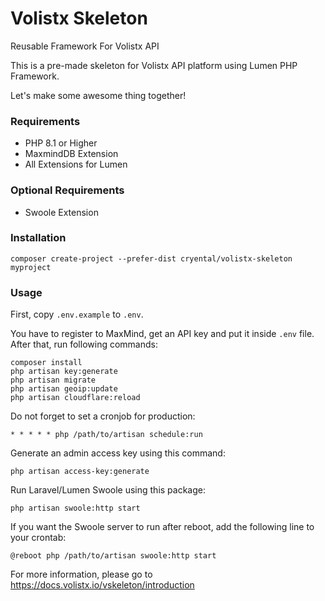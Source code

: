 # Volistx Skeleton
Reusable Framework For Volistx API

This is a pre-made skeleton for Volistx API platform using Lumen PHP Framework.

Let's make some awesome thing together!

### Requirements
- PHP 8.1 or Higher
- MaxmindDB Extension
- All Extensions for Lumen

### Optional Requirements
- Swoole Extension

### Installation
```
composer create-project --prefer-dist cryental/volistx-skeleton myproject
```

### Usage
First, copy `.env.example` to `.env`.

You have to register to MaxMind, get an API key and put it inside `.env` file.
After that, run following commands:

```
composer install
php artisan key:generate
php artisan migrate
php artisan geoip:update
php artisan cloudflare:reload
```

Do not forget to set a cronjob for production:
```
* * * * * php /path/to/artisan schedule:run
```

Generate an admin access key using this command:
```
php artisan access-key:generate
```

Run Laravel/Lumen Swoole using this package:
```
php artisan swoole:http start
```

If you want the Swoole server to run after reboot, add the following line to your crontab:
```
@reboot php /path/to/artisan swoole:http start
```

For more information, please go to https://docs.volistx.io/vskeleton/introduction